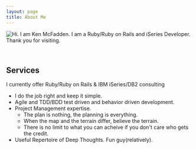 ```yaml
---
layout: page
title: About Me
---
```

<span class="center"> 
        <img style= "float: left;" class = "center" src ="http://www.gravatar.com/avatar/7d80ca4ea924dae867bfd78513b4b3b1.png" />
    </span>
    
<p> 
Hi.  I am Ken McFadden. I am a Ruby/Ruby on Rails and iSeries Developer.  Thank you for visiting.
</p>
<br/>

## Services

I currently offer Ruby/Ruby on Rails & IBM iSeries/DB2 consulting

* I do the job right and keep it simple.
* Agile and TDD/BDD test driven and behavior driven development.
* Project Management expertise. 
    * The plan is nothing, the planning is everything.
    * When the map and the terrain differ, believe the terrain.
    * There is no limit to what you can acheive if you don't care who gets the credit.
* Useful Repertoire of Deep Thoughts.  Fun guy(relatively).

